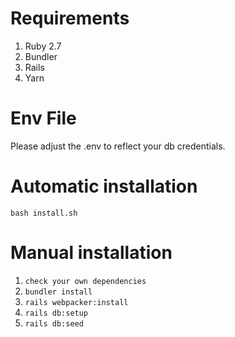 # Requirements
1. Ruby 2.7
2. Bundler
3. Rails
4. Yarn

# Env File
Please adjust the .env to reflect your db credentials.

# Automatic installation
`bash install.sh`

# Manual installation
1. `check your own dependencies`
2. `bundler install`
3. `rails webpacker:install`
4. `rails db:setup`
5. `rails db:seed`


